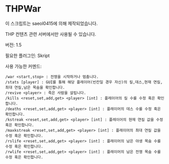 # THPWar
이 스크립트는 saeol0415에 의해 제작되었습니다.

THP 컨텐츠 관련 서버에서만 사용될 수 있습니다.

버전: 1.5

필요한 플러그인: Skript

사용 가능한 커멘드:
```
/war <start,stop> : 전쟁을 시작하거나 멈춤니다.
/stats [player] : GUI를 통해 해당 플레이어(빈칸일 경우 자신)의 킬,데스,현재 연킬,최대 연킬,남은 목숨을 확인합니다.
/revive <player> : 죽은 사람을 살립니다.
/kills <reset,set,add,get> <player> [int] : 플레이어의 킬 수를 수정 혹은 확인합니다.
/deaths <reset,set,add,get> <player> [int] : 플레이어의 데스 수를 수정 혹은 확인합니다.
/kstreak <reset,set,add,get> <player> [int] : 플레이어의 현재 연킬 값을 수정 혹은 확인합니다.
/maxkstreak <reset,set,add,get> <player> [int] : 플레이어의 최대 연킬 값을 수정 혹은 확인합니다.
/rslife <reset,set,add,get> <player> [int] : 플레이어의 남은 야생 목숨 수를 수정 혹은 확인합니다.
/rwlife <reset,set,add,get> <player> [int] : 플레이어의 남은 전쟁 목숨 수를 수정 혹은 확인합니다.
```
